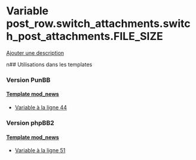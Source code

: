 # Variable post_row.switch_attachments.switch_post_attachments.FILE_SIZE
[Ajouter une description](https://fa-tvars.appspot.com/post_row.switch_attachments.switch_post_attachments.FILE_SIZE)

n## Utilisations dans les templates

### Version PunBB

#### [Template mod_news](punbb/mod_news.md)
* [Variable à la ligne 44](../punbb/mod_news.tpl#L44)

### Version phpBB2

#### [Template mod_news](subsilver/mod_news.md)
* [Variable à la ligne 51](../subsilver/mod_news.tpl#L51)